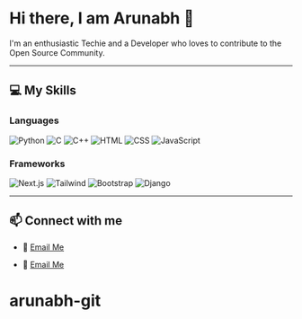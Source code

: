 # Hi there, I am Arunabh 👋

I'm an enthusiastic Techie and a Developer who loves to contribute to the Open Source Community.

---

## 💻 My Skills

### Languages
![Python](https://img.shields.io/badge/-Python-333?style=flat&logo=python)
![C](https://img.shields.io/badge/-C-333?style=flat&logo=c)
![C++](https://img.shields.io/badge/-C++-333?style=flat&logo=c%2B%2B)
![HTML](https://img.shields.io/badge/-HTML5-333?style=flat&logo=html5)
![CSS](https://img.shields.io/badge/-CSS3-333?style=flat&logo=css3)
![JavaScript](https://img.shields.io/badge/-JavaScript-333?style=flat&logo=javascript)

### Frameworks
![Next.js](https://img.shields.io/badge/-Next.js-333?style=flat&logo=next.js)
![Tailwind](https://img.shields.io/badge/-Tailwind-333?style=flat&logo=tailwindcss)
![Bootstrap](https://img.shields.io/badge/-Bootstrap-333?style=flat&logo=bootstrap)
![Django](https://img.shields.io/badge/-Django-333?style=flat&logo=django)

---

## 📫 Connect with me
- 📧 [Email Me](arunabhshrivastva@gmail.com)

- 📧 [Email Me](mailto:your-email@example.com)

# arunabh-git
